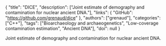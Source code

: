 {
  "title": "DICE",
  "description": ["Joint estimate of demography and contamination for nuclear ancient DNA."],
  "links": {
    "GitHub": "https://github.com/grenaud/dice"
  },
  "authors": ["grenaud"],
  "categories": ["C++"],
  "tags": ["Bioarchaeology and archaeogenetics", "Low-coverage contamination estimation", "Ancient DNA"],
  "doi": null
}

<!-- Generated by csv2md.R – do not edit by hand -->

Joint estimate of demography and contamination for nuclear ancient DNA.